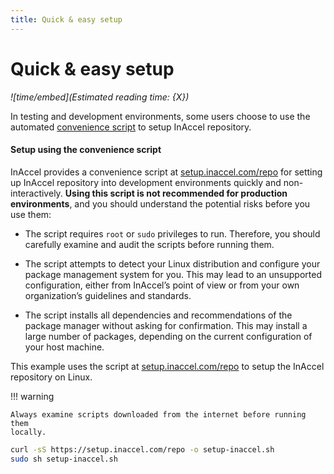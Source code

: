 ```yaml
---
title: Quick & easy setup
---
```


# Quick & easy setup

*![time/embed](Estimated reading time: {X})*

In testing and development environments, some users choose to use the automated
[convenience script](#setup-using-the-convenience-script) to setup InAccel
repository.

#### Setup using the convenience script

InAccel provides a convenience script at
[setup.inaccel.com/repo](https://setup.inaccel.com/repo) for setting up InAccel
repository into development environments quickly and non-interactively.
**Using this script is not recommended for production environments**, and you
should understand the potential risks before you use them:

* The script requires `root` or `sudo` privileges to run. Therefore, you should
carefully examine and audit the scripts before running them.

* The script attempts to detect your Linux distribution and configure your
package management system for you. This may lead to an unsupported
configuration, either from InAccel’s point of view or from your own
organization’s guidelines and standards.

* The script installs all dependencies and recommendations of the package
manager without asking for confirmation. This may install a large number of
packages, depending on the current configuration of your host machine.

This example uses the script at
[setup.inaccel.com/repo](https://setup.inaccel.com/repo) to setup the InAccel
repository on Linux.

!!! warning

	Always examine scripts downloaded from the internet before running them
	locally.

```bash
curl -sS https://setup.inaccel.com/repo -o setup-inaccel.sh
sudo sh setup-inaccel.sh
```
